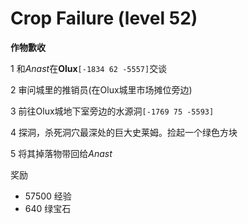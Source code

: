 # Crop Failure (level 52)
**作物歉收**

1 和*Anast*在**Olux**`[-1834 62 -5557]`交谈

2 审问城里的推销员(在Olux城里市场摊位旁边)

3 前往Olux城地下室旁边的水源洞`[-1769 75 -5593]`

4 探洞，杀死洞穴最深处的巨大史莱姆。捡起一个绿色方块

5 将其掉落物带回给*Anast*

奖励
+ 57500 经验
+ 640 绿宝石